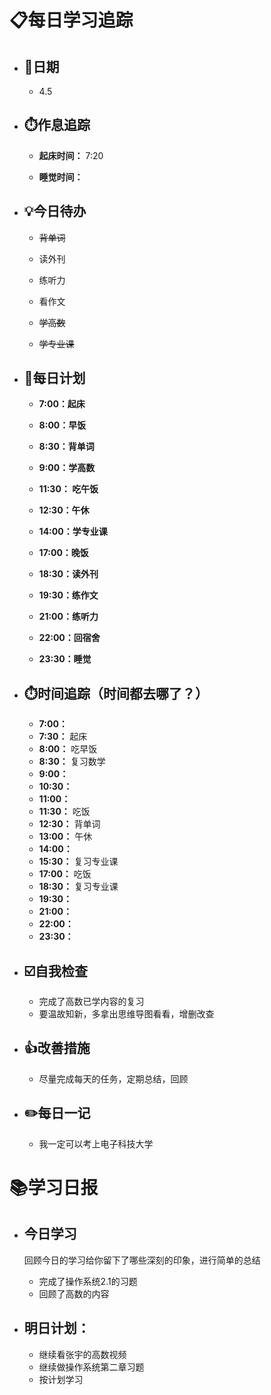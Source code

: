 # 📋每日学习追踪

- ## 📆日期

  - 4.5

- ## ⏱️作息追踪

  - **起床时间：** 7:20

  - **睡觉时间：**

- ## 💡今日待办

  - ~~背单词~~

  - 读外刊

  - 练听力

  - 看作文

  - ~~学高数~~

  - ~~学专业课~~

- ## 📝每日计划

  - **7:00：起床**

  - **8:00：早饭**

  - **8:30：背单词**

  - **9:00：学高数**

  - **11:30： 吃午饭**

  - **12:30：午休**

  - **14:00：学专业课**

  - **17:00：晚饭**

  - **18:30：读外刊**

  - **19:30：练作文**

  - **21:00：练听力**

  - **22:00：回宿舍**

  - **23:30：睡觉**

- ## ⏱️时间追踪（时间都去哪了？）

  - **7:00：**
  - **7:30：** 起床
  - **8:00：** 吃早饭
  - **8:30：** 复习数学
  - **9:00：** 
  - **10:30：** 
  - **11:00：** 
  - **11:30：** 吃饭
  - **12:30：** 背单词
  - **13:00：** 午休
  - **14:00：**
  - **15:30：** 复习专业课
  - **17:00：** 吃饭
  - **18:30：** 复习专业课
  - **19:30：**
  - **21:00：**
  - **22:00：**
  - **23:30：**

- ## ☑️自我检查

  - 完成了高数已学内容的复习
  - 要温故知新，多拿出思维导图看看，增删改查

- ## 👍改善措施

  - 尽量完成每天的任务，定期总结，回顾

- ## ✏️每日一记

  - 我一定可以考上电子科技大学

# 📚学习日报

- ## 今日学习

  回顾今日的学习给你留下了哪些深刻的印象，进行简单的总结

  - 完成了操作系统2.1的习题
  - 回顾了高数的内容

- ## 明日计划：
  
  - 继续看张宇的高数视频
  - 继续做操作系统第二章习题
  - 按计划学习